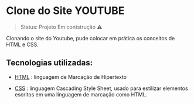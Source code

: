 # Clone do Site YOUTUBE

>Status: Projeto Em contstrução ⚠️

Clonando o site do Youtube, pude colocar em prática os conceitos de HTML e CSS.


## Tecnologias utilizadas:
* [HTML](https://developer.mozilla.org/pt-BR/docs/Web/HTML) : linguagem de Marcação de Hipertexto

* [CSS](https://developer.mozilla.org/pt-BR/docs/Web/CSS) :  linguagem Cascading Style Sheet, usado para estilizar elementos escritos em uma linguagem de marcação como HTML. 